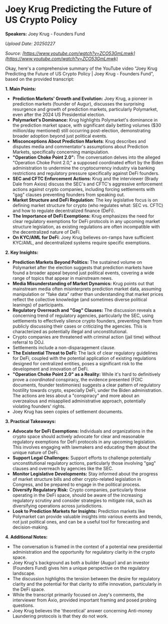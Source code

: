 # Joey Krug Predicting the Future of US Crypto Policy

**Speakers:** Joey Krug - Founders Fund


*Upload Date: 20250227*

*Source: [https://www.youtube.com/watch?v=ZCO53GmLmwk](https://www.youtube.com/watch?v=ZCO53GmLmwk)*

Okay, here's a comprehensive summary of the YouTube video "Joey Krug Predicting the Future of US Crypto Policy | Joey Krug - Founders Fund", based on the provided transcript:

**1. Main Points:**

*   **Prediction Markets' Growth and Evolution:** Joey Krug, a pioneer in prediction markets (founder of Augur), discusses the surprising resurgence and growth of prediction markets, particularly Polymarket, even after the 2024 US Presidential election.
*   **Polymarket's Dominance:** Krug highlights Polymarket's dominance in the prediction market space, with significant daily betting volumes ($30 million/day mentioned) still occurring post-election, demonstrating broader adoption beyond just political events.
*  **Misconceptions About Prediction Markets**: Krug describes and disputes media and commentator's assumptions about Prediction Markets, specifically concerning manipulation.
*   **"Operation Choke Point 2.0":** The conversation delves into the alleged "Operation Choke Point 2.0," a supposed coordinated effort by the Biden administration to undermine the cryptocurrency industry via banking restrictions and regulatory pressure specifically against DeFi founders.
*   **SEC and CFTC Enforcement Actions:** Krug and the interviewer (Brady Dale from Axios) discuss the SEC's and CFTC's aggressive enforcement actions against crypto companies, including forcing settlements with "gag" clauses preventing founders from speaking out.
*   **Market Structure and DeFi Regulation:**  The key legislative focus is on defining market structure for crypto (who regulates what: SEC vs. CFTC) and how to regulate decentralized finance (DeFi).
*   **The Importance of DeFi Exemptions:** Krug emphasizes the need for clear regulatory exemptions for DeFi protocols in any upcoming market structure legislation, as existing regulations are often incompatible with the decentralized nature of DeFi.
*  **On KYC/AML for DeFi**: Joey Krug believes on-ramps have sufficient KYC/AML, and decentralized systems require specific exemptions.

**2. Key Insights:**

*   **Prediction Markets Beyond Politics:** The sustained volume on Polymarket after the election suggests that prediction markets have found a broader appeal beyond just political events, covering a wide range of topics that appear in mainstream news.
*   **Media Misunderstanding of Market Dynamics:** Krug points out that mainstream media often misinterprets prediction market data, assuming manipulation or "fake data" rather than understanding that market prices reflect the collective knowledge (and sometimes diverse political leanings) of participants.
*   **Regulatory Overreach and "Gag" Clauses:** The discussion reveals a concerning trend of regulatory agencies, particularly the SEC, using settlements to effectively silence crypto founders, preventing them from publicly discussing their cases or criticizing the agencies. This is characterized as potentially illegal and unconstitutional.
*   Crypto companies are threatened with criminal action (jail time) without referral to DOJ.
*  Settlements include a non-disparagement clause.
*   **The Existential Threat to DeFi:**  The lack of clear regulatory guidelines for DeFi, coupled with the potential application of existing regulations designed for centralized entities, poses a significant risk to the development and innovation of DeFi.
*   **"Operation Choke Point 2.0" as a Reality:** While it's hard to definitively prove a *coordinated* conspiracy, the evidence presented (FDIC documents, founder testimonies) suggests a clear pattern of regulatory hostility towards crypto, especially DeFi, under the Biden administration.  The actions are less about a "conspiracy" and more about an overzealous and misapplied administrative approach, potentially violating founders' rights.
*  Joey Krug has seen copies of settlement documents.

**3. Practical Takeaways:**

*   **Advocate for DeFi Exemptions:**  Individuals and organizations in the crypto space should actively advocate for clear and reasonable regulatory exemptions for DeFi protocols in any upcoming legislation. This involves engaging with lawmakers and educating them about the unique nature of DeFi.
*   **Support Legal Challenges:**  Support efforts to challenge potentially unconstitutional regulatory actions, particularly those involving "gag" clauses and overreach by agencies like the SEC.
*   **Monitor Legislative Developments:** Stay informed about the progress of market structure bills and other crypto-related legislation in Congress, and be prepared to engage in the political process.
*   **Diversify Regulatory Risk:** Crypto companies, particularly those operating in the DeFi space, should be aware of the increasing regulatory scrutiny and consider strategies to mitigate risk, such as diversifying operations across jurisdictions.
*   **Look to Prediction Markets for Insights:** Prediction markets like Polymarket can provide valuable insights into various events and trends, not just political ones, and can be a useful tool for forecasting and decision-making.

**4. Additional Notes:**

*   The conversation is framed in the context of a potential new presidential administration and the opportunity for regulatory clarity in the crypto space.
*   Joey Krug's background as both a builder (Augur) and an investor (Founders Fund) gives him a unique perspective on the regulatory landscape.
*   The discussion highlights the tension between the desire for regulatory clarity and the potential for that clarity to stifle innovation, particularly in the DeFi space.
* While the transcript primarily focused on Joey's comments, the interviewer from Axio, provided important framing and posed probing questions.
* Joey Krug believes the 'theoretical' answer concerning Anti-money Laundering protocols is that they do not work.